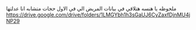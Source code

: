 ملحوظه يا هنسه هتلاقي في بيانات المريض الي في الاول حجات متشابه انا عدلتها 
https://drive.google.com/drive/folders/1LMGYbh1h3sGaUJ6CyZaxfDjnMU4jNP29
